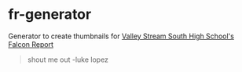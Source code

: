 # fr-generator

Generator to create thumbnails for [Valley Stream South High School's Falcon Report](https://www.youtube.com/c/TheFalconReport)

> shout me out -luke lopez

